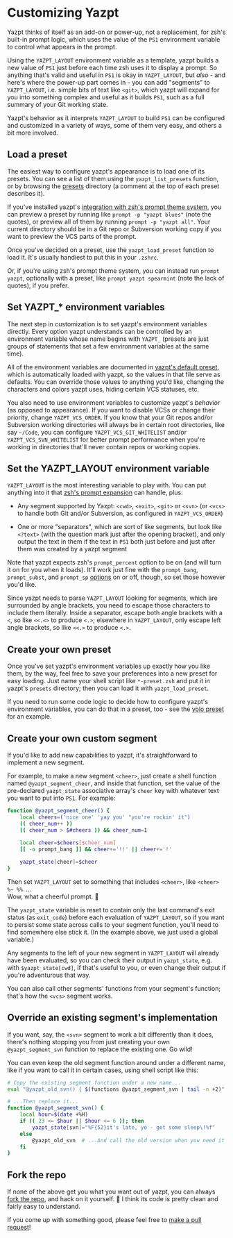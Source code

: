 # Customizing Yazpt

Yazpt thinks of itself as an add-on or power-up, not a replacement, for zsh's built-in prompt logic, which uses the value of the `PS1` environment variable to control what appears in the prompt.

Using the `YAZPT_LAYOUT` environment variable as a template, yazpt builds a new value of `PS1` just before each time zsh uses it to display a prompt. So anything that's valid and useful in `PS1` is okay in `YAZPT_LAYOUT`, but _also_ - and here's where the power-up part comes in - you can add "segments" to `YAZPT_LAYOUT`, i.e. simple bits of text like `<git>`, which yazpt will expand for you into something complex and useful as it builds `PS1`, such as a full summary of your Git working state.

Yazpt's behavior as it interprets `YAZPT_LAYOUT` to build `PS1` can be configured and customized in a variety of ways, some of them very easy, and others a bit more involved.


## Load a preset

The easiest way to configure yazpt's appearance is to load one of its presets. You can see a list of them using the `yazpt_list_presets` function, or by browsing the [presets](./presets) directory (a comment at the top of each preset describes it).

If you've installed yazpt's [integration with zsh's prompt theme system](./functions/prompt_yazpt_setup), you can preview a preset by running like `prompt -p "yazpt blues"` (note the quotes), or preview all of them by running `prompt -p "yazpt all"`. Your current directory should be in a Git repo or Subversion working copy if you want to preview the VCS parts of the prompt.

Once you've decided on a preset, use the `yazpt_load_preset` function to load it. It's usually handiest to put this in your `.zshrc`.

Or, if you're using zsh's prompt theme system, you can instead run `prompt yazpt`, optionally with a preset, like `prompt yazpt spearmint` (note the lack of quotes), if you prefer.


## Set YAZPT_* environment variables

The next step in customization is to set yazpt's environment variables directly. Every option yazpt understands can be controlled by an environment variable whose name begins with `YAZPT_` (presets are just groups of statements that set a few environment variables at the same time).

All of the environment variables are documented in [yazpt's default preset](./presets/default-preset.zsh), which is automatically loaded with yazpt, so the values in that file serve as defaults. You can override those values to anything you'd like, changing the characters and colors yazpt uses, hiding certain VCS statuses, etc.

You also need to use environment variables to customize yazpt's _behavior_ (as opposed to appearance). If you want to disable VCSs or change their priority, change `YAZPT_VCS_ORDER`. If you know that your Git repos and/or Subversion working directories will always be in certain root directories, like say `~/Code`, you can configure `YAZPT_VCS_GIT_WHITELIST` and/or `YAZPT_VCS_SVN_WHITELIST` for better prompt performance when you're working in directories that'll never contain repos or working copies.


## Set the YAZPT_LAYOUT environment variable

`YAZPT_LAYOUT` is the most interesting variable to play with. You can put anything into it that [zsh's prompt expansion](http://zsh.sourceforge.net/Doc/Release/Prompt-Expansion.html) can handle, plus:

* Any segment supported by Yazpt: `<cwd>`, `<exit>`, `<git>` or `<svn>`
  (or `<vcs>` to handle both Git and/or Subversion, as configured in `YAZPT_VCS_ORDER`)

* One or more "separators", which are sort of like segments, but look like `<?text>` (with the question mark
  just after the opening bracket), and only output the text in them if the text in `PS1` both just before
  and just after them was created by a yazpt segment

Note that yazpt expects zsh's `prompt_percent` option to be on (and will turn it on for you when it loads). It'll work just fine with the `prompt_bang`, `prompt_subst`, and `prompt_sp` [options](http://zsh.sourceforge.net/Doc/Release/Options.html#Prompting) on or off, though, so set those however you'd like.

Since yazpt needs to parse `YAZPT_LAYOUT` looking for segments, which are surrounded by angle brackets, you need to escape those characters to include them literally. Inside a separator, escape both angle brackets with a `<`, so like `<<.<>` to produce `<.>`; elsewhere in `YAZPT_LAYOUT`, only escape left angle brackets, so like `<<.>` to produce `<.>`.


## Create your own preset

Once you've set yazpt's environment variables up exactly how you like them, by the way, feel free to save your preferences into a new preset for easy loading. Just name your shell script like `*-preset.zsh` and put it in yazpt's `presets` directory; then you can load it with `yazpt_load_preset`.

If you need to run some code logic to decide how to configure yazpt's environment variables, you can do that in a preset, too - see the [yolo preset](./presets/yolo-preset.zsh) for an example.


## Create your own custom segment

If you'd like to add new capabilities to yazpt, it's straightforward to implement a new segment.

For example, to make a new segment `<cheer>`, just create a shell function named `@yazpt_segment_cheer`, and inside that function, set the value of the pre-declared `yazpt_state` associative array's `cheer` key with whatever text you want to put into `PS1`. For example:

```sh
function @yazpt_segment_cheer() {
	local cheers=('nice one' 'yay you' "you're rockin' it")
	(( cheer_num++ ))
	(( cheer_num > $#cheers )) && cheer_num=1
	
	local cheer=$cheers[$cheer_num]
	[[ -o prompt_bang ]] && cheer+='!!' || cheer+='!'

	yazpt_state[cheer]=$cheer
}
```

Then set `YAZPT_LAYOUT` set to something that includes `<cheer>`, like `<cheer> %~ %% `...   
Wow, what a cheerful prompt. 🙂

The `yazpt_state` variable is reset to contain only the last command's exit status (as `exit_code`) before each evaluation of `YAZPT_LAYOUT`, so if you want to persist some state across calls to your segment function, you'll need to find somewhere else stick it. (In the example above, we just used a global variable.)

Any segments to the left of your new segment in `YAZPT_LAYOUT` will already have been evaluated, so you can check their output in `yazpt_state`, e.g. with `$yazpt_state[cwd]`, if that's useful to you, or even change their output if you're adventurous that way.

You can also call other segments' functions from your segment's function; that's how the `<vcs>` segment works.


## Override an existing segment's implementation

If you want, say, the `<svn>` segment to work a bit differently than it does, there's nothing stopping you from just creating your own `@yazpt_segment_svn` function to replace the existing one. Go wild!

You can even keep the old segment function around under a different name, like if you want to call it in certain cases, using shell script like this:

```sh
# Copy the existing segment function under a new name...
eval "@yazpt_old_svn() { $(functions @yazpt_segment_svn | tail -n +2)"

# ...Then replace it...
function @yazpt_segment_svn() {
	local hour=$(date +%H)
	if (( 23 <= $hour || $hour <= 6 )); then
		yazpt_state[svn]="%F{52}it's late, yo - get some sleep\!%f"
	else
		@yazpt_old_svn  # ...And call the old version when you need it
	fi
}
```


## Fork the repo

If none of the above get you what you want out of yazpt, you can always [fork the repo](https://github.com/jakshin/yazpt), and hack on it yourself. 🙂  I think its code is pretty clean and fairly easy to understand.

If you come up with something good, please feel free to [make a pull request](https://github.com/jakshin/yazpt/pulls)!
